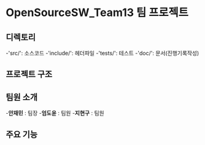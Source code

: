 # OpenSourceSW_Team13 팀 프로젝트

## 디렉토리
-'src/': 소스코드
-'include/': 헤더파일
-'tests/': 테스트
-'doc/': 문서(진행기록작성)

## 프로젝트 구조

## 팀원 소개
-**안재민** : 팀장
-**엄도윤** : 팀원 
-**지현구** : 팀원

## 주요 기능

